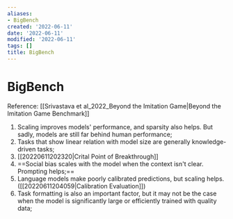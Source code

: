 ```yaml
---
aliases:
- BigBench
created: '2022-06-11'
date: '2022-06-11'
modified: '2022-06-11'
tags: []
title: BigBench
---
```


# BigBench

Reference: [[Srivastava et al_2022_Beyond the Imitation Game|Beyond the Imitation Game Benchmark]]

1. Scaling improves models' performance, and sparsity also helps. But sadly, models are still far behind human performance;
2. Tasks that show linear relation with model size are generally knowledge-driven tasks;
3. [[20220611202320|Crital Point of Breakthrough]]
4. ==Social bias scales with the model when the context isn't clear. Prompting helps;==
5. Language models make poorly calibrated predictions, but scaling helps. ([[20220611204059|Calibration Evaluation]])
6. Task formatting is also an important factor, but it may not be the case when the model is significantly large or efficiently trained with quality data;